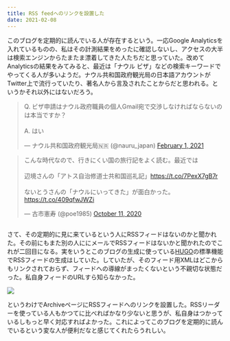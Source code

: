 ```yaml
---
title: RSS feedへのリンクを設置した
date: 2021-02-08
---
```


このブログを定期的に読んでいる人が存在するという。一応Google Analyticsを入れているものの、私はその計測結果をめったに確認しないし、アクセスの大半は検索エンジンからたまたま漂着してきた人たちだと思っていた。改めてAnalyticsの結果をみてみると、最近は「ナウル ビザ」などの検索キーワードでやってくる人が多いようだ。ナウル共和国政府観光局の日本語アカウントがTwitter上で流行っていたり、著名人から言及されたことからだと思われる。というかそれ以外にはないだろう。

<div style="margin-bottom: 2em">
    <blockquote class="twitter-tweet"><p lang="ja" dir="ltr">Q. ビザ申請はナウル政府職員の個人Gmail宛で交渉しなければならないのは本当ですか？<br><br>A. はい</p>&mdash; ナウル共和国政府観光局🇳🇷 (@nauru_japan) <a href="https://twitter.com/nauru_japan/status/1356146686460973060?ref_src=twsrc%5Etfw">February 1, 2021</a></blockquote>
    <blockquote class="twitter-tweet"><p lang="ja" dir="ltr">こんな時代なので、行きにくい国の旅行記をよく読む。最近では<br><br>辺境さんの「アトス自治修道士共和国巡礼記」<a href="https://t.co/7PexX7gB7r">https://t.co/7PexX7gB7r</a><br><br>ないとうさんの「ナウルにいってきた」が面白かった。<a href="https://t.co/409qfwJWZi">https://t.co/409qfwJWZi</a></p>&mdash; 古市憲寿 (@poe1985) <a href="https://twitter.com/poe1985/status/1315287604321898497?ref_src=twsrc%5Etfw">October 11, 2020</a></blockquote>
</div>
<script async src="https://platform.twitter.com/widgets.js" charset="utf-8"></script>


さて、その定期的に見に来ているという人にRSSフィードはないのかと聞かれた。その前にもまた別の人ににメールでRSSフィードはないかと聞かれたのでこれが二回目になる。実をいうとこのブログの生成に使っている[HUGO](https://gohugo.io/)の標準機能でRSSフィードの生成はしていた。していたが、そのフィード用XMLはどこからもリンクされておらず、フィードへの導線がまったくないという不親切な状態だった。私自身フィードのURLすら知らなかった。

![](https://photos.smugmug.com/photos/i-BMT5Pkb/0/dc839a2c/XL/i-BMT5Pkb-XL.png)

というわけでArchiveページにRSSフィードへのリンクを設置した。RSSリーダーを使っている人もかつてに比べればかなり少ないと思うが、私自身はつかっているしもっと早く対応すればよかった。これによってこのブログを定期的に読んでいるという変な人が便利だなと感じてくれたらうれしい。

